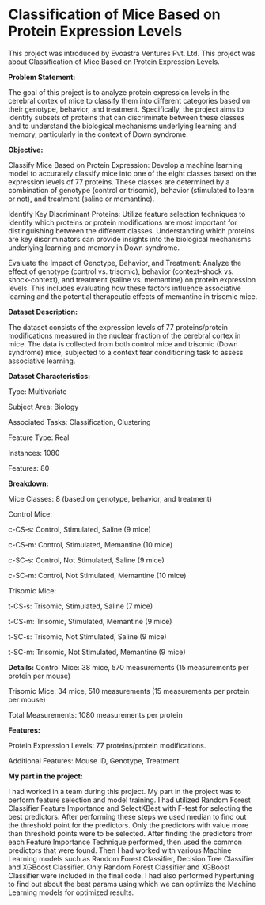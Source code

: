 # Classification of Mice Based on Protein Expression Levels

This project was introduced by Evoastra Ventures Pvt. Ltd. 
This project was about Classification of Mice Based on Protein Expression Levels.


**Problem Statement:**

The goal of this project is to analyze protein expression levels in the cerebral cortex of mice to classify them into different categories based on their genotype, behavior, and treatment. Specifically, the project aims to identify subsets of proteins that can discriminate between these classes and to understand the biological mechanisms underlying learning and memory, particularly in the context of Down syndrome.


**Objective:**

Classify Mice Based on Protein Expression: Develop a machine learning model to accurately classify mice into one of the eight classes based on the expression levels of 77 proteins. These classes are determined by a combination of genotype (control or trisomic), behavior (stimulated to learn or not), and treatment (saline or memantine).

Identify Key Discriminant Proteins: Utilize feature selection techniques to identify which proteins or protein modifications are most important for distinguishing between the different classes. Understanding which proteins are key discriminators can provide insights into the biological mechanisms underlying learning and memory in Down syndrome.

Evaluate the Impact of Genotype, Behavior, and Treatment: Analyze the effect of genotype (control vs. trisomic), behavior (context-shock vs. shock-context), and treatment (saline vs. memantine) on protein expression levels. This includes evaluating how these factors influence associative learning and the potential therapeutic effects of memantine in trisomic mice.


**Dataset Description:**

The dataset consists of the expression levels of 77 proteins/protein modifications measured in the nuclear fraction of the cerebral cortex in mice. The data is collected from both control mice and trisomic (Down syndrome) mice, subjected to a context fear conditioning task to assess associative learning.


**Dataset Characteristics:**

Type: Multivariate

Subject Area: Biology

Associated Tasks: Classification, Clustering

Feature Type: Real

Instances: 1080

Features: 80


**Breakdown:**

Mice Classes: 8 (based on genotype, behavior, and treatment)

Control Mice:

c-CS-s: Control, Stimulated, Saline (9 mice)

c-CS-m: Control, Stimulated, Memantine (10 mice)

c-SC-s: Control, Not Stimulated, Saline (9 mice)

c-SC-m: Control, Not Stimulated, Memantine (10 mice)

Trisomic Mice:

t-CS-s: Trisomic, Stimulated, Saline (7 mice)

t-CS-m: Trisomic, Stimulated, Memantine (9 mice)

t-SC-s: Trisomic, Not Stimulated, Saline (9 mice)

t-SC-m: Trisomic, Not Stimulated, Memantine (9 mice)


**Details:**
Control Mice: 38 mice, 570 measurements (15 measurements per protein per mouse)

Trisomic Mice: 34 mice, 510 measurements (15 measurements per protein per mouse)

Total Measurements: 1080 measurements per protein


**Features:**

Protein Expression Levels: 77 proteins/protein modifications.

Additional Features: Mouse ID, Genotype, Treatment.


**My part in the project:**


I had worked in a team during this project. My part in the project was to perform feature selection and model training. I had utilized Random Forest Classifier Feature Importance and SelectKBest with F-test for selecting the best predictors. After performing these steps we used median to find out the threshold point for the predictors. Only the predictors with value more than threshold points were to be selected. After finding the predictors from each Feature Importance Technique performed, then used the common predictors that were found. Then I had worked with various Machine Learning models such as Random Forest Classifier, Decision Tree Classifier and XGBoost Classifier. Only Random Forest Classifier and XGBoost Classifier were included in the final code. I had also performed hypertuning to find out about the best params using which we can optimize the Machine Learning models for optimized results.
